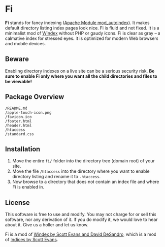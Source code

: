 Fi
==

**Fi** stands for fancy indexing ([Apache Module mod_autoindex](http://httpd.apache.org/docs/2.0/mod/mod_autoindex.html#indexoptions)). It makes default directory listing index pages look nice. Fi is fluid and not fixed. It is a minimalist mod of [Windex](https://github.com/desandro/windex) without PHP or gaudy icons. Fi is clear as gray – a calmative index for stressed eyes. It is optimized for modern Web browsers and mobile devices.


Beware
------

Enabling directory indexes on a live site can be a serious security risk.
**Be sure to enable Fi only where you want all the child directories and files to be viewable!**


Package Overview
----------------

	/README.md
	/apple-touch-icon.png
	/favicon.ico
	/footer.html
	/header.html
	/htaccess
	/standard.css


Installation
------------

1. Move the entire `fi/` folder into the directory tree (domain root) of your site.
2. Move the file `/htaccess` into the directory where you want to enable directory listing and rename it to `.htaccess`.
3. Now browse to a directory that does not contain an index file and where Fi is enabled in.


License
-------

This software is free to use and modify. You may not charge for or sell this software, nor any derivation of it. If you do modify it, we would love to hear about it. Give us a holler and let us know.

Fi is a mod of [Windex by Scott Evans and David DeSandro](https://github.com/desandro/windex), which is a mod of [Indices by Scott Evans](http://antisleep.com/indices/).
